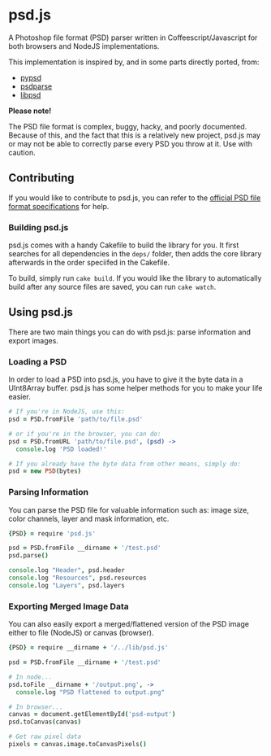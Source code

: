 # psd.js

A Photoshop file format (PSD) parser written in Coffeescript/Javascript for both browsers and NodeJS implementations.

This implementation is inspired by, and in some parts directly ported, from:

  * [pypsd](http://code.google.com/p/pypsd)
  * [psdparse](https://github.com/jerem/psdparse)
  * [libpsd](http://sourceforge.net/projects/libpsd)

**Please note!**

The PSD file format is complex, buggy, hacky, and poorly documented. Because of this, and the fact that this is a relatively new project, psd.js may or may not be able to correctly parse every PSD you throw at it. Use with caution.

## Contributing

If you would like to contribute to psd.js, you can refer to the [official PSD file format specifications](http://www.adobe.com/devnet-apps/photoshop/fileformatashtml/) for help.

### Building psd.js

psd.js comes with a handy Cakefile to build the library for you. It first searches for all dependencies in the `deps/` folder, then adds the core library afterwards in the order speciifed in the Cakefile.

To build, simply run `cake build`. If you would like the library to automatically build after any source files are saved, you can run `cake watch`.

## Using psd.js

There are two main things you can do with psd.js: parse information and export images.

### Loading a PSD

In order to load a PSD into psd.js, you have to give it the byte data in a UInt8Array buffer. psd.js has some helper methods for you to make your life easier.

``` coffeescript
# If you're in NodeJS, use this:
psd = PSD.fromFile 'path/to/file.psd'

# or if you're in the browser, you can do:
psd = PSD.fromURL 'path/to/file.psd', (psd) ->
  console.log 'PSD loaded!'

# If you already have the byte data from other means, simply do:
psd = new PSD(bytes)
```

### Parsing Information

You can parse the PSD file for valuable information such as: image size, color channels, layer and mask information, etc.

``` coffeescript
{PSD} = require 'psd.js'

psd = PSD.fromFile __dirname + '/test.psd'
psd.parse()

console.log "Header", psd.header
console.log "Resources", psd.resources
console.log "Layers", psd.layers
```

### Exporting Merged Image Data

You can also easily export a merged/flattened version of the PSD image either to file (NodeJS) or canvas (browser).

``` coffeescript
{PSD} = require __dirname + '/../lib/psd.js'

psd = PSD.fromFile __dirname + '/test.psd'

# In node...
psd.toFile __dirname + '/output.png', ->
  console.log "PSD flattened to output.png"

# In browser...
canvas = document.getElementById('psd-output')
psd.toCanvas(canvas)

# Get raw pixel data
pixels = canvas.image.toCanvasPixels()
```